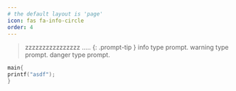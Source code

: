 ```yaml
---
# the default layout is 'page'
icon: fas fa-info-circle
order: 4
---
```


> zzzzzzzzzzzzzzzz .....
{: .prompt-tip }
> info type prompt.
> warning type prompt.
> danger type prompt.

```c
main{
printf("asdf");
}
```
